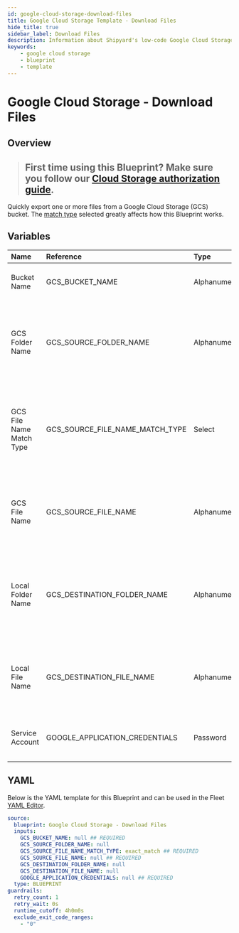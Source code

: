 ```yaml
---
id: google-cloud-storage-download-files
title: Google Cloud Storage Template - Download Files
hide_title: true
sidebar_label: Download Files
description: Information about Shipyard's low-code Google Cloud Storage Download Files blueprint. Quickly export one or more files a Google Cloud Storage (GCS) bucket. Once the files have downloaded, transfer them to another service or run another Vessel against the data.
keywords:
    - google cloud storage
    - blueprint
    - template
---
```


# Google Cloud Storage - Download Files

## Overview

> ## **First time using this Blueprint? Make sure you follow our [Cloud Storage authorization guide](https://www.shipyardapp.com/docs/blueprint-library/google-cloud-storage/google-cloud-storage-authorization/)**.

Quickly export one or more files from a Google Cloud Storage (GCS) bucket. The [match type](https://www.shipyardapp.com/docs/reference/blueprint-library/match-type/) selected greatly affects how this Blueprint works.



## Variables

| Name | Reference | Type | Required | Default | Options | Description |
|:---|:---|:---|:---|:---|:---|:---|
| Bucket Name | GCS_BUCKET_NAME | Alphanumeric | :white_check_mark: | - | - | Name of the GCS bucket to fetch the file from. |
| GCS Folder Name | GCS_SOURCE_FOLDER_NAME | Alphanumeric | :heavy_minus_sign: | - | - | Name of the folder where the file is stored in the GCS Bucket. If left blank, looks in the root directory.  |
| GCS File Name Match Type | GCS_SOURCE_FILE_NAME_MATCH_TYPE | Select | :white_check_mark: | `exact_match` | Exact Match: `exact_match`<br></br><br></br>Regex Match: `regex_match` | Determines if the text in "GCS File Name" will look for one file with exact match, or multiple files using regex. |
| GCS File Name | GCS_SOURCE_FILE_NAME | Alphanumeric | :white_check_mark: | - | - | Name of the target file in the GCS bucket. Can be regex if "Match Type" is set accordingly. |
| Local Folder Name | GCS_DESTINATION_FOLDER_NAME | Alphanumeric | :heavy_minus_sign: | - | - | Folder where the file(s) should be downloaded. Leaving blank will place the file in the home directory. |
| Local File Name | GCS_DESTINATION_FILE_NAME | Alphanumeric | :heavy_minus_sign: | - | - | What to name the file(s) being downloaded. If left blank, defaults to the original file name(s). |
| Service Account | GOOGLE_APPLICATION_CREDENTIALS | Password | :white_check_mark: | - | - | JSON from a Google Cloud Service account key. |


## YAML

Below is the YAML template for this Blueprint and can be used in the Fleet [YAML Editor](../../reference/fleets.md#yaml-editor).

```yaml
source:
  blueprint: Google Cloud Storage - Download Files
  inputs:
    GCS_BUCKET_NAME: null ## REQUIRED
    GCS_SOURCE_FOLDER_NAME: null 
    GCS_SOURCE_FILE_NAME_MATCH_TYPE: exact_match ## REQUIRED
    GCS_SOURCE_FILE_NAME: null ## REQUIRED
    GCS_DESTINATION_FOLDER_NAME: null 
    GCS_DESTINATION_FILE_NAME: null 
    GOOGLE_APPLICATION_CREDENTIALS: null ## REQUIRED
  type: BLUEPRINT
guardrails:
  retry_count: 1
  retry_wait: 0s
  runtime_cutoff: 4h0m0s
  exclude_exit_code_ranges:
    - "0"
```
